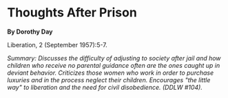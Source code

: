 Thoughts After Prison
=====================

**By Dorothy Day**

Liberation, 2 (September 1957):5-7.

*Summary: Discusses the difficulty of adjusting to society after jail
and how children who receive no parental guidance often are the ones
caught up in deviant behavior. Criticizes those women who work in order
to purchase luxuries and in the process neglect their children.
Encourages "the little way" to liberation and the need for civil
disobedience. (DDLW \#104).*


